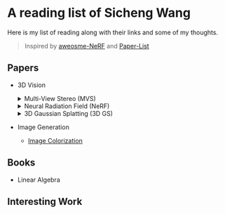 # A reading list of Sicheng Wang

Here is my list of reading along with their links and some of my thoughts.
> Inspired by [aweosme-NeRF](https://github.com/awesome-NeRF/awesome-NeRF) and [Paper-List](https://github.com/YanjieZe/Paper-List?tab=readme-ov-file)

## Papers

- 3D Vision

  <details>
  <summary>Multi-View Stereo (MVS)</summary>
  </details>


  <details>
  <summary>Neural Radiation Field (NeRF)</summary>
  </details>


  <details>
  <summary>3D Gaussian Splatting (3D GS)</summary>
  - [3D Gaussian Splatting for Real-Time Radiance Field Rendering](Papers/3DGS/3DGS.md) - [SIGGRAPH 2023]  
  - [2D Gaussian Splatting for Geometrically Accurate Radiance Fields](Papers/3DGS/2DGS.md) - [SIGGRAPH 2024]  
  - [Gaussian Opacity Fields: Efficient Adaptive Surface Reconstruction in Unbounded Scenes](Papers/3DGS/GOF) - [SIGGRAPH Asia 2024]  
  - [RaDe-GS: Rasterizing Depth in Gaussian Splatting](Papers/3DGS/RadeGS) - [ArXiv 2024]   
  - [PGSR: Planar-based Gaussian Splatting for Efficient and High-Fidelity Surface Reconstruction](Papers/3DGS/PGSR) - [TVCG 2024]  
  </details>

- Image Generation
  - [Image Colorization]()

## Books
- Linear Algebra
  
## Interesting Work
